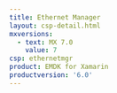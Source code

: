 ```yaml
---
title: Ethernet Manager
layout: csp-detail.html
mxversions:
  - text: MX 7.0
    value: 7
csp: ethernetmgr
product: EMDK for Xamarin
productversion: '6.0'
---
```


















